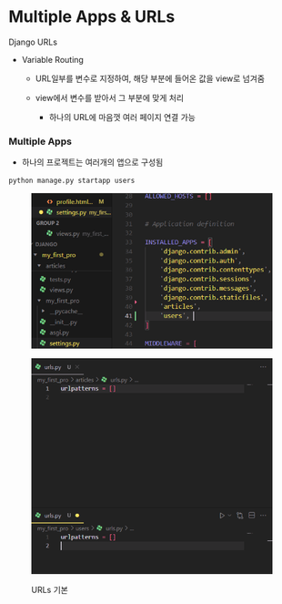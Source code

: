 # Multiple Apps & URLs

Django URLs

* Variable Routing
  * URL일부를 변수로 지정하여, 해당 부분에 들어온 값을 view로 넘겨줌
  *   view에서 변수를 받아서 그 부분에 맞게 처리

      * 하나의 URL에 마음껏 여러 페이지 연결 가능



### Multiple Apps

* 하나의 프로젝트는 여러개의 앱으로 구성됨

```bash
python manage.py startapp users
```

<figure><img src="../../.gitbook/assets/image (30).png" alt=""><figcaption></figcaption></figure>

<figure><img src="../../.gitbook/assets/image (31).png" alt=""><figcaption><p>URLs 기본</p></figcaption></figure>













